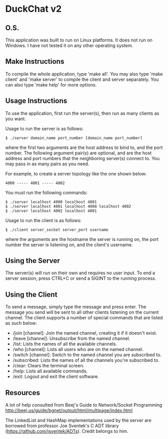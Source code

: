 # DuckChat v2

## O.S.
This application was built to run on Linux platforms. It does not run on Windows.
I have not tested it on any other operating system.

## Make Instructions
To compile the whole application, type 'make all'.
You may also type 'make client' and 'make server' to compile the client and server separately.
You can also type 'make help' for more options.

## Usage Instructions
To use the application, first run the server(s), then run as many clients as you want.

Usage to run the server is as follows:

`$ ./server domain_name port_number [domain_name port_number]`

where the first two arguments are the host address to bind to, and the port number. The following argument
pair(s) are optional, and are the host address and port numbers that the neighboring server(s) connect to.
You may pass in as many pairs as you need.

For example, to create a server topology like the one shown below:

    4000 ----- 4001 ----- 4002

You must run the following commands:

`$ ./server localhost 4000 localhost 4001`  
`$ ./server localhost 4001 localhost 4000 localhost 4002`  
`$ ./server localhost 4002 localhost 4001`  

Usage to run the client is as follows:

`$ ./client server_socket server_port username`

where the arguments are the hostname the server is running on, the port number the server is listening
on, and the client's username.

## Using the Server
The server(s) will run on their own and requires no user input.
To end a server session, press CTRL+C or send a SIGINT to the running process.

## Using the Client
To send a message, simply type the message and press enter. The message you send will be sent to all other
clients listening on the current channel. The client supports a number of special commands that are listed
as such below:

* /join [channel]: Join the named channel, creating it if it doesn't exist.
* /leave [channel]: Unsubscribe from the named channel.
* /list: Lists the names of all the available channels.
* /who [channel]: Lists all users who are on the named channel.
* /switch [channel]: Switch to the named channel you are subscribed to.
* /subscribed: Lists the names of all the channels you're subscribed to.
* /clear: Clears the terminal screen.
* /help: Lists all available commands.
* /exit: Logout and exit the client software.

## Resources
A lot of help consulted from Beej's Guide to Network/Socket Programming
http://beej.us/guide/bgnet/output/html/multipage/index.html

The LinkedList and HashMap implementations used by the server are borrowed from professor Joe Sventek's
C ADT library (https://github.com/jsventek/ADTs). Credit belongs to him.

